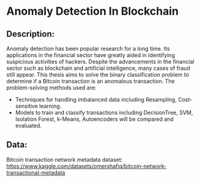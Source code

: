 # Anomaly Detection In Blockchain


## Description: 
Anomaly detection has been popular research for a long time. Its applications in the financial sector have greatly aided in identifying suspicious activities of hackers. Despite the advancements in the financial sector such as blockchain and artificial intelligence, many cases of fraud still appear.
This thesis aims to solve the binary classification problem to determine if a Bitcoin transaction is an anomalous transaction. The problem-solving methods used are:
- Techniques for handling imbalanced data including Resampling, Cost-sensitive learning.
- Models to train and classify transactions including DecisionTree, SVM, Isolation Forest, k-Means, Autoencoders will be compared and evaluated.


## Data: 
Bitcoin transaction network metadata dataset: https://www.kaggle.com/datasets/omershafiq/bitcoin-network-transactional-metadata
